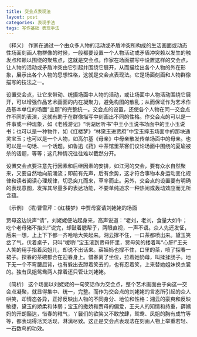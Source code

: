 ```yaml
---
title: 交会点表现法
layout: post
categories: 表现手法
tags: 写作基础 表现手法
---
```


〔释义〕 作家在通过一个由众多人物的活动或矛盾冲突所构成的生活画面或动态性场面刻画人物群像的时候，一般都要设置一个人物活动或矛盾冲突赖以发生的触发点和赖以围绕的聚焦点，这就是交会点。作家在场面描写中设置这样的交会点，让人物的活动或矛盾冲突由它引起并围绕它展开，从而描绘出各个人物的外在形象，展示出各个人物的思想性格，这就是交会点表现法。它是场面刻画和人物群像描写的技法之一。

设置交会点，让它来带动、统摄场面中人物的活动，或让场面中人物活动围绕它展开，可以增强作品艺术画面的内在凝聚力，避免构图的散乱；从而保证作为艺术作品基本单位的场面“主题”的完整统一。交会点的设置，还使各个人物在同一交会点作不同的表演，这就有助于在群像描写中刻画出不同的性格。作交会点的可以是一件事或一种现象，如《老残游记》“明湖居听书”中王小玉说书场面中的王小玉说书；也可以是一种物件，如《红楼梦》“林黛玉进贾府”中宝玉摔玉场面中的那块通灵宝玉；也可以是一个人物，如高尔基《母亲》中母亲散发传单场面中的母亲。也可以是一句话、一个话题。如鲁迅《药》中茶馆里茶客们议论场面中围绕的夏瑜被杀的话题，等等；这几种情况往往难以截然分开。

设置交会点要注意先行因素和后继因素的安排，如江河的交会，要有众水自然聚来，又要自然地向前涌流；即前有先声，后有余势，这才符合事物本身运动变化规律和读者阅读心理规律，切忌突兀而来，草率而止。另外，交会点的设置要有明确的表现意图，发挥其尽量多的表达功能，不要单纯追求一种热闹或轰动效应而无所含蕴。

〔示例〕 (清)曹雪芹：《红楼梦》中贾母宴请刘姥姥的场面

贾母这边说声“请”，刘姥姥便站起身来，高声说道：“老刘，老刘，食量大如牛；吃个老母猪不抬头!”说完，却鼓着腮帮子，两眼直视，一声不语。众人先还发怔，后来一想，上上下下都一齐哈哈大笑起来。湘云撑不住，一口茶都喷出来。黛玉笑岔了气，伏着桌子，只叫“嗳哟!”宝玉滚到贾母怀里，贾母笑的搂着叫“心肝!”王夫人笑的用手指着凤姐儿，却说不出话来。薛姨妈也撑不住，口里的茶，喷了探春一裙子。探春的茶碗都合在迎春身上。惜春离了坐位，拉着她奶母，叫揉揉肠子。地下无一个不弯腰屈背，也有躲出去蹲着笑去的，也有忍着笑，上来替她姐妹换衣裳的。独有凤姐鸳鸯两人撑着还只管让刘姥姥。

〔简析〕 这个场面以刘姥姥的一句笑话作为交会点，整个艺术画面由于向这一交会点凝聚，就显得集中、统一，完整。而作为交会点的刘姥姥的言态所引起的众人哄笑，却情态各异，正好反映出人物的不同身分、地位和性格：湘云的豪爽和反映敏捷，黛玉的娇柔和体弱；宝玉的撒娇和贾母的偏爱，王夫人的知情和持重，薛姨妈的开朗豁达，惜春的稚气，丫鬟们的欲笑又不敢放肆，鸳鸯、凤姐的胸有成竹等等，都表现得活灵活现，淋漓尽致。这正是交会点表现法在刻画人物上举重若轻、一石数鸟的功效。 